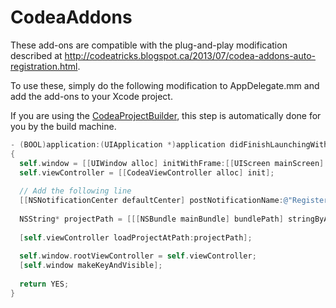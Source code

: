 CodeaAddons
===========

These add-ons are compatible with the plug-and-play modification described at http://codeatricks.blogspot.ca/2013/07/codea-addons-auto-registration.html.

To use these, simply do the following modification to AppDelegate.mm and add the add-ons to your Xcode project.

If you are using the [CodeaProjectBuilder](https://github.com/jfperusse/CodeaProjectBuilder), this step is automatically done for you by the build machine.

```objectivec
- (BOOL)application:(UIApplication *)application didFinishLaunchingWithOptions:(NSDictionary *)launchOptions  
{  
  self.window = [[UIWindow alloc] initWithFrame:[[UIScreen mainScreen] bounds]];  
  self.viewController = [[CodeaViewController alloc] init];  
   
  // Add the following line
  [[NSNotificationCenter defaultCenter] postNotificationName:@"RegisterAddOns" object:self];
   
  NSString* projectPath = [[[NSBundle mainBundle] bundlePath] stringByAppendingPathComponent:@"MyProject.codea"];  
    
  [self.viewController loadProjectAtPath:projectPath];  
    
  self.window.rootViewController = self.viewController;  
  [self.window makeKeyAndVisible];  
    
  return YES;  
}
```

